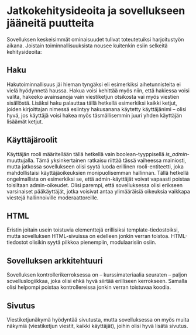 # Jatkokehitysideoita ja sovellukseen jääneitä puutteita

Sovelluksen keskeisimmät ominaisuudet tulivat toteutetuiksi harjoitustyön aikana. Joistain toiminnallisuuksista nousee kuitenkin esiin selkeitä kehitysideoita:

## Haku

Hakutoiminnallisuus jäi hieman tyngäksi eli esimerkiksi aihetunnisteita ei vielä hyödynnetä haussa. Hakua voisi kehittää myös niin, että hakiessa voisi valita, hakeeko avainsanoja vain viestiketjun otsikosta vai myös viestien sisällöstä. Lisäksi haku palauttaa tällä hetkellä esimerkiksi kaikki ketjut, joiden kirjoittajan nimessä esiintyy hakusanana käytetty käyttäjänimi – olisi hyvä, jos käyttäjä voisi hakea myös täsmällisemmin juuri yhden käyttäjän lisäämät ketjut.

## Käyttäjäroolit

Käyttäjän rooli määritellään tällä hetkellä vain boolean-tyyppisellä _is_admin_-muuttujalla. Tämä yksinkertainen ratkaisu riittää tässä vaiheessa mainiosti, mutta jatkossa sovellukseen olisi syytä luoda erillinen rooli-entiteetti, joka mahdollistaisi käyttäjäoikeuksien monipuolisemman hallinnan. Tällä hetkellä ongelmallista on esimerkiksi se, että admin-käyttäjät voivat vapaasti poistaa toisiltaan admin-oikeudet. Olisi parempi, että sovelluksessa olisi erikseen varsinaiset pääkäyttäjät, jotka voisivat antaa ylimääräisiä oikeuksia vaikkapa viestejä hallinnoiville moderaattoreille.

## HTML

Eristin joitain usein toistuvia elementtejä erillisiksi template-tiedostoiksi, mutta sovelluksen HTML-sivuissa on edelleen jonkin verran toistoa. HTML-tiedostot olisikin syytä pilkkoa pienempiin, modulaarisiin osiin.

## Sovelluksen arkkitehtuuri

Sovelluksen kontrollerikerroksessa on – kurssimateriaalia seuraten – paljon sovelluslogiikkaa, joka olisi ehkä hyvä siirtää erilliseen kerrokseen. Samalla olisi helpompi poistaa kontrollereissa jonkin verran toistuvaa koodia.

## Sivutus

Viestiketjunäkymä hyödyntää sivutusta, mutta sovelluksessa on myös muita näkymiä (viestiketjun viestit, kaikki käyttäjät), joihin olisi hyvä lisätä sivutus.
